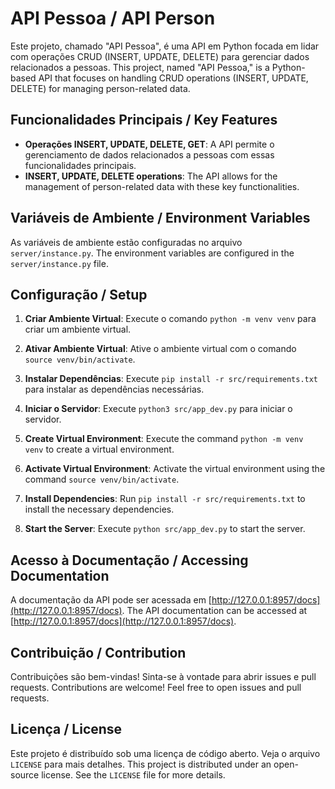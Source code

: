 # API Pessoa / API Person

Este projeto, chamado "API Pessoa", é uma API em Python focada em lidar com operações CRUD (INSERT, UPDATE, DELETE) para gerenciar dados relacionados a pessoas.
This project, named "API Pessoa," is a Python-based API that focuses on handling CRUD operations (INSERT, UPDATE, DELETE) for managing person-related data.

## Funcionalidades Principais / Key Features

- **Operações INSERT, UPDATE, DELETE, GET**: A API permite o gerenciamento de dados relacionados a pessoas com essas funcionalidades principais.
- **INSERT, UPDATE, DELETE operations**: The API allows for the management of person-related data with these key functionalities.


## Variáveis de Ambiente / Environment Variables

As variáveis de ambiente estão configuradas no arquivo `server/instance.py`.
The environment variables are configured in the `server/instance.py` file.

## Configuração / Setup

1. **Criar Ambiente Virtual**: Execute o comando `python -m venv venv` para criar um ambiente virtual.
2. **Ativar Ambiente Virtual**: Ative o ambiente virtual com o comando `source venv/bin/activate`.
3. **Instalar Dependências**: Execute `pip install -r src/requirements.txt` para instalar as dependências necessárias.
4. **Iniciar o Servidor**: Execute `python3 src/app_dev.py` para iniciar o servidor.

1. **Create Virtual Environment**: Execute the command `python -m venv venv` to create a virtual environment.
2. **Activate Virtual Environment**: Activate the virtual environment using the command `source venv/bin/activate`.
3. **Install Dependencies**: Run `pip install -r src/requirements.txt` to install the necessary dependencies.
4. **Start the Server**: Execute `python src/app_dev.py` to start the server.

## Acesso à Documentação / Accessing Documentation

A documentação da API pode ser acessada em [http://127.0.0.1:8957/docs](http://127.0.0.1:8957/docs).
The API documentation can be accessed at [http://127.0.0.1:8957/docs](http://127.0.0.1:8957/docs).

## Contribuição / Contribution

Contribuições são bem-vindas! Sinta-se à vontade para abrir issues e pull requests.
Contributions are welcome! Feel free to open issues and pull requests.

## Licença / License

Este projeto é distribuído sob uma licença de código aberto. Veja o arquivo `LICENSE` para mais detalhes.
This project is distributed under an open-source license. See the `LICENSE` file for more details.
